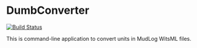 # DumbConverter

[![Build Status](https://travis-ci.org/rwanderc/dumb-converter.svg?branch=master)](https://travis-ci.org/rwanderc/dumb-converter)

This is command-line application to convert units in MudLog WitsML files.
